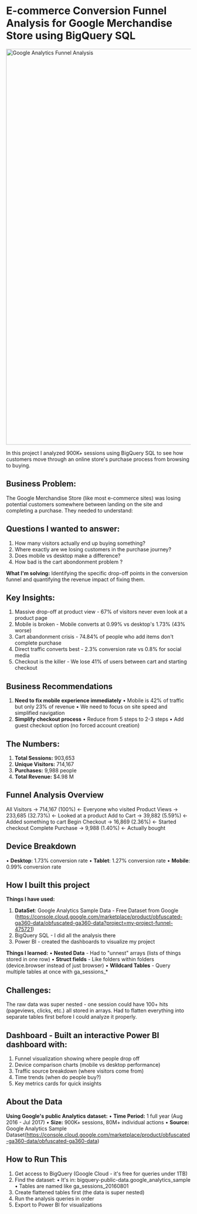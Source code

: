 # E-commerce Conversion Funnel Analysis for Google Merchandise Store using BigQuery SQL
<img width="1920" height="1080" alt="Google Analytics Funnel Analysis" src="https://github.com/user-attachments/assets/9a08c145-d81f-4ebc-8f58-fd9ef25f3754" />

In this project I analyzed 900K+ sessions using BigQuery SQL to see how customers move through an online store's purchase process from browsing to buying.

## Business Problem:
The Google Merchandise Store (like most e-commerce sites) was losing potential customers somewhere between landing on the site and completing a purchase. They needed to understand: 

## Questions I wanted to answer:
1. How many visitors actually end up buying something?
2. Where exactly are we losing customers in the purchase journey?
3. Does mobile vs desktop make a difference?
4. How bad is the cart abondonment problem ?

**What I'm solving:** Identifying the specific drop-off points in the conversion funnel and quantifying the revenue impact of fixing them.

## Key Insights:
1. Massive drop-off at product view - 67% of visitors never even look at a product page
2. Mobile is broken - Mobile converts at 0.99% vs desktop's 1.73% (43% worse)
3. Cart abandonment crisis - 74.84% of people who add items don't complete purchase
4. Direct traffic converts best - 2.3% conversion rate vs 0.8% for social media
5. Checkout is the killer - We lose 41% of users between cart and starting checkout

## Business Recommendations
1. **Need to fix mobile experience immediately**
   • Mobile is 42% of traffic but only 23% of revenue
   • We need to focus on site speed and simplified navigation
2. **Simplify checkout process**
   • Reduce from 5 steps to 2-3 steps
   • Add guest checkout option (no forced account creation)
   
## The Numbers:
1. **Total Sessions:** 903,653
2. **Unique Visitors:** 714,167
3. **Purchases:** 9,988 people 
5. **Total Revenue:** $4.98 M

## Funnel Analysis Overview
All Visitors        → 714,167 (100%)    ← Everyone who visited
Product Views       → 233,685 (32.73%)  ← Looked at a product
Add to Cart         → 39,882 (5.59%)    ← Added something to cart
Begin Checkout      → 16,869 (2.36%)    ← Started checkout
Complete Purchase   → 9,988 (1.40%)     ← Actually bought

## Device Breakdown
• **Desktop**: 1.73% conversion rate
• **Tablet**: 1.27% conversion rate
• **Mobile**: 0.99% conversion rate

## How I built this project

**Things I have used:**
1. **DataSet**: Google Analytics Sample Data - Free Dataset from Google (https://console.cloud.google.com/marketplace/product/obfuscated-ga360-data/obfuscated-ga360-data?project=my-project-funnel-475721)
2. BigQuery SQL - I did all the analysis there
3. Power BI - created the dashboards to visualize my project

**Things I learned:**
• **Nested Data** - Had to "unnest" arrays (lists of things stored in one row)
• **Struct fields** - Like folders within folders (device.browser instead of just browser)
• **Wildcard Tables** - Query multiple tables at once with ga_sessions_*

## Challenges: 
The raw data was super nested - one session could have 100+ hits (pageviews, clicks, etc.) all stored in arrays. Had to flatten everything into separate tables first before I could analyze it properly.

## Dashboard - Built an interactive Power BI dashboard with:

1. Funnel visualization showing where people drop off
2. Device comparison charts (mobile vs desktop performance)
3. Traffic source breakdown (where visitors come from)
4. Time trends (when do people buy?)
5. Key metrics cards for quick insights

## About the Data
**Using Google's public Analytics dataset:**
• **Time Period:** 1 full year (Aug 2016 - Jul 2017)
• **Size:** 900K+ sessions, 80M+ individual actions
• **Source:** Google Analytics Sample Dataset(https://console.cloud.google.com/marketplace/product/obfuscated-ga360-data/obfuscated-ga360-data)

## How to Run This
1. Get access to BigQuery (Google Cloud - it's free for queries under 1TB)
2. Find the dataset:
   • It's in: bigquery-public-data.google_analytics_sample
   • Tables are named like ga_sessions_20160801
3. Create flattened tables first (the data is super nested)
4. Run the analysis queries in order
5. Export to Power BI for visualizations



